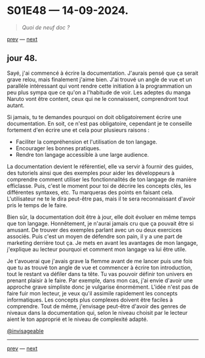 # S01E48 — 14-09-2024.

> *Quoi de neuf doc ?*

[prev](S01E47-13-09-2024.md) — [next](S01E49-15-09-2024.md)

## jour 48.

Sayé, j'ai commencé à écrire la documentation. J'aurais pensé que ça serait grave relou, mais finalement j'aime bien. J'ai trouvé un angle de vue et un parallèle intéressant qui vont rendre cette initiation à la programmation un peu plus sympa que ce qu'on a l'habitude de voir. Les adeptes du manga Naruto vont être content, ceux qui ne le connaissent, comprendront tout autant.   

Si jamais, tu te demandes pourquoi on doit obligatoirement écrire une documentation. En soit, ce n'est pas obligatoire, cependant je te conseille fortement d'en écrire une et cela pour plusieurs raisons :    

- Faciliter la compréhension et l'utilisation de ton langage.
- Encourager les bonnes pratiques.
- Rendre ton langage accessible à une large audience.

La documentation devient le référentiel, elle va servir à fournir des guides, des tutoriels ainsi que des exemples pour aider les développeurs à comprendre comment utiliser les fonctionnalités de ton langage de manière efficlasse. Puis, c'est le moment pour toi de décrire les concepts clés, les différentes syntaxes, etc. Tu marqueras des points en faisant cela. L'utilisateur ne te le dira peut-être pas, mais il te sera reconnaissant d'avoir pris le temps de le faire.   

Bien sûr, la documentation doit être à jour, elle doit évoluer en même temps que ton langage. Honnêtement, je n'aurai jamais cru que ça pouvait être si amusant. De trouver des exemples parlant avec un ou deux exercices associés. Puis c'est un moyen de défendre son pain, il y a une part de marketing derrière tout ça. Je mets en avant les avantages de mon langage, j'explique au lecteur pourquoi et comment mon langage va lui être utile.   

Je t'avouerai que j'avais grave la flemme avant de me lancer puis une fois que tu as trouvé ton angle de vue et commencer à écrire ton introduction, tout le restant va défiler dans ta tête. Tu vas pouvoir définir ton univers en prenant plaisir à le faire. Par exemple, dans mon cas, j'ai envie d'avoir une approche grave simpliste donc je vulgarise énormément. L'idée n'est pas de faire fuir mon lecteur, je veux qu'il assimile rapidement les concepts informatiques. Les concepts plus complexes doivent être faciles à comprendre. Tout de même, j'envisage peut-être d'avoir des genres de niveaux dans la documentation qui, selon le niveau choisit par le lecteur aient le ton approprié et le niveau de complexité adapté.    

[@invisageable](https://twitter.com/invisageable)   

---

[prev](S01E47-13-09-2024.md) — [next](S01E49-15-09-2024.md)   
